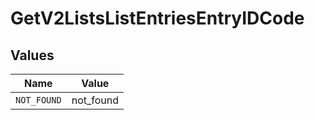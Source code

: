 # GetV2ListsListEntriesEntryIDCode


## Values

| Name        | Value       |
| ----------- | ----------- |
| `NOT_FOUND` | not_found   |